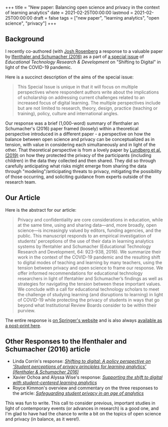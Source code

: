 +++
title = "New paper: Balancing open science and privacy in the context of learning analytics"
date = 2021-02-25T00:00:00
lastmod = 2021-02-25T00:00:00
draft = false
tags = ["new paper", "learning analytics", "open science", "privacy"]
+++

## Background

I recently co-authored (with [Josh Rosenberg](https://www.jmichaelrosenberg.com/) a response to a valuable paper by [Ifenthaler and Schumacher (2016)](https://doi.org/10.1007/s11423-016-9477-y) as a part of [a special issue](https://doi.org/10.1007/s11423-021-09960-z) of *Educational Technology Research & Development* on "Shifting to Digital" in light of the COVID-19 pandemic.

Here is a succinct description of the aims of the special issue:

> This Special Issue is unique in that it will focus on multiple perspectives where respondent authors write about the implications of scholarship on addressing current challenges related to an increased focus of digital learning. The multiple perspectives include but are not limited to research, theory, design, practice (teaching or training), policy, culture and international angles. 

Our response was a brief (1,000-word) summary of Ifenthaler an Schumacher's (2016) paper framed (loosely) within a theoretical perspective introduced in a different paper - a perspective on how the balance between open science and privacy can be conceptualized as in tension, with value in considering each simultaneously and in light
of the other. That theoretical perspective is from a lovely paper by [Lundberg et al. (2019)](https://doi.org/10.1177/2378023118813023) on how they protected the privacy of the participants (including children) in the data they collected and then shared. They did so through carefully anticipating what risks might emerge from sharing the data through "modeling"/anticipating threats to privacy, mitigating the possibility of those occurring, and soliciting guidance from experts outside of the research team.

## Our Article

Here is the abstract for our article:

> Privacy and confidentiality are core considerations in education, while at the same time, using and sharing data—and, more broadly, open science—is increasingly valued by editors, funding agencies, and the public. This manuscript responds to an empirical investigation of students’ perceptions of the use of their data in learning analytics systems by Ifentahler and Schumacher (Educational Technology Research and Development, 64: 923-938, 2016). We summarize their work in the context of the COVID-19 pandemic and the resulting shift to digital modes of teaching and learning by many teachers, using the tension between privacy and open science to frame our response. We offer informed recommendations for educational technology researchers in light of Ifentahler and Schumacher’s findings as well as strategies for navigating the tension between these important values. We conclude with a call for educational technology scholars to meet the challenge of studying learning (and disruptions to learning) in light of COVID-19 while protecting the privacy of students in ways that go beyond what Institutional Review Boards consider to be within their purview.

The entire response is [on Springer's website](https://doi.org/10.1007/s11423-020-09860-8) and is also always [available as a post-print here](https://www.jmichaelrosenberg.com/post-prints/rosenberg-staudt-willet-2020.pdf).

## Other Responses to the Ifenthaler and Schumacher (2016) article

- Linda Corrin's response: [*Shifting to digital: A policy perspective on ‘Student perceptions of privacy principles for learning analytics’ (Ifenthaler & Schumacher 2016)*](https://doi.org/10.1007/s11423-020-09922-x)
- Xavier Ochoa and Alyssa Wise's response: [*Supporting the shift to digital with student-centered learning analytics*](https://doi.org/10.1007/s11423-020-09882-2)
- Royce Kimmon's overview and commentary on the three responses to the article: [*Safeguarding student privacy in an age of analytics*](https://doi.org/10.1007/s11423-021-09950-1)

This was fun to write. This call to consider previous, important studies in light of contemporary events (or advances in research) is a good one, and I'm glad to have had the chance to write a bit on the topics of open science and privacy (in balance, as it were!).
